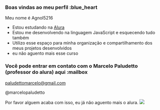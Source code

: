 ### Boas vindas ao meu perfil :blue_heart

Meu nome é Agnol5216

- Estou estudando na [Alura](https://www.alura.com.br)
- Estou me desenvolvendo na linguagem JavaScript e esquecendo tudo também
- Utilizo esse espaço para minha organização e compartilhamento dos meus projetos desenvolvidos
- eu não aguento mais esse curso

### Você pode entrar em contato com o Marcelo Paludetto (professor do alura) aqui :mailbox

paludettomarcelo@gmail.com

@marcelopaludetto

Por favor alguem acaba com isso, eu já não aguento mais o alura.
![](https://media.tenor.com/3ygjIaxq3F8AAAAM/nonioona-wolf.gif)
